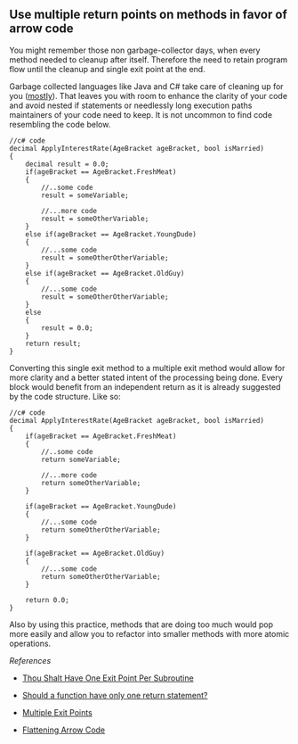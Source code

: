 Use multiple return points on methods in favor of arrow code
------------
You might remember those non garbage-collector days, when every method needed to cleanup after itself. Therefore the need to retain program flow until the cleanup and single exit point at the end. 

Garbage collected languages like Java and C# take care of cleaning up for you ([mostly](http://msdn.microsoft.com/en-us/library/system.idisposable.aspx "mostly")). That leaves you with room to enhance the clarity of your code and avoid nested if statements or needlessly long execution paths maintainers of your code need to keep. It is not uncommon to find code resembling the code below.


	//c# code
	decimal ApplyInterestRate(AgeBracket ageBracket, bool isMarried) 
	{
		decimal result = 0.0;
		if(ageBracket == AgeBracket.FreshMeat) 
		{
			//..some code
			result = someVariable;
			
			//...more code
			result = someOtherVariable;
		}
		else if(ageBracket == AgeBracket.YoungDude) 
		{
			//...some code
			result = someOtherOtherVariable;
		}
		else if(ageBracket == AgeBracket.OldGuy)
		{
			//...some code
			result = someOtherOtherVariable;
		}
		else 
		{
			result = 0.0;
		}
		return result;
	}

Converting this single exit method to a multiple exit method would allow for more clarity and a better stated intent of the processing being done. Every block would benefit from an independent return as it is already suggested by the code structure. Like so:

	//c# code
	decimal ApplyInterestRate(AgeBracket ageBracket, bool isMarried) 
	{
		if(ageBracket == AgeBracket.FreshMeat) 
		{
			//..some code
			return someVariable;
			
			//...more code
			return someOtherVariable;
		}
		
		if(ageBracket == AgeBracket.YoungDude) 
		{
			//...some code
			return someOtherOtherVariable;
		}
		
		if(ageBracket == AgeBracket.OldGuy)
		{
			//...some code
			return someOtherOtherVariable;
		}
		
		return 0.0;
	}

Also by using this practice, methods that are doing too much would pop more easily and allow you to refactor into smaller methods with more atomic operations.


_References_

* [Thou Shalt Have One Exit Point Per Subroutine](http://www.secretgeek.net/monkey_exit.asp)

* [Should a function have only one return statement?](http://stackoverflow.com/questions/36707/should-a-function-have-only-one-return-statement)

* [Multiple Exit Points](http://www.theregister.co.uk/2007/12/04/multiple_exit_wounds/)

* [Flattening Arrow Code](http://www.codinghorror.com/blog/2006/01/flattening-arrow-code.html)